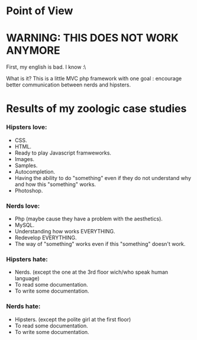 Point of View
====

WARNING: THIS DOES NOT WORK ANYMORE
====

First, my english is bad. I know :\

What is it?
This is a little MVC php framework with one goal : encourage better communication between nerds and hipsters. 


Results of my zoologic case studies
====

### Hipsters love:

* CSS.
* HTML.
* Ready to play Javascript framweworks.
* Images.
* Samples.
* Autocompletion.
* Having the ability to do "something" even if they do not understand why and how this "something" works. 
* Photoshop.

### Nerds love:


* Php (maybe cause they have a problem with the aesthetics).
* MySQL.
* Understanding how works EVERYTHING.
* Redevelop EVERYTHING.
* The way of "something" works even if this "something" doesn't work.
    
### Hipsters hate:


* Nerds. (except the one at the 3rd floor wich/who speak human language)
* To read some documentation.
* To write some documentation.
  
### Nerds hate:


* Hipsters. (except the polite girl at the first floor)
* To read some documentation.
* To write some documentation.

